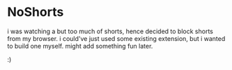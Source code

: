 # NoShorts

i was watching a but too much of shorts, hence decided to block shorts from my browser. 
i could've just used some existing extension, but i wanted to build one myself.
might add something fun later.


:) 
